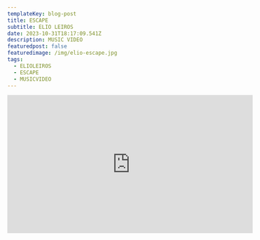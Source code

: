 ```yaml
---
templateKey: blog-post
title: ESCAPE
subtitle: ELIO LEIROS
date: 2023-10-31T18:17:09.541Z
description: MUSIC VIDEO
featuredpost: false
featuredimage: /img/elio-escape.jpg
tags:
  - ELIOLEIROS
  - ESCAPE
  - MUSICVIDEO
---
```

<iframe width="560" height="315" src="https://www.youtube.com/embed/yCQZe2RMT8E?si=M9rrXOlInZoMrRFW" title="YouTube video player" frameborder="0" allow="accelerometer; autoplay; clipboard-write; encrypted-media; gyroscope; picture-in-picture; web-share" allowfullscreen></iframe>